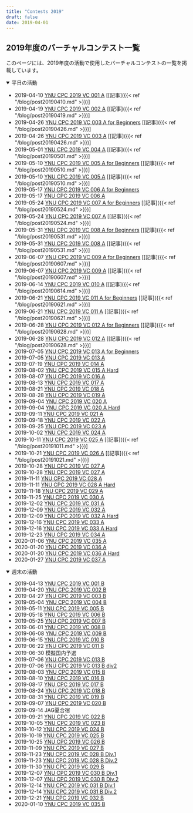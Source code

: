 ```yaml
---
title: "Contests 2019"
draft: false
date: 2019-04-01
---
```


## 2019年度のバーチャルコンテスト一覧

このページには、2019年度の活動で使用したバーチャルコンテストの一覧を掲載しています。

<details open>
<summary>平日の活動</summary>

- 2019-04-10 [YNU CPC 2019 VC 001 A](https://not-522.appspot.com/contest/5749287812071424) [[記事]({{< ref "/blog/post20190410.md" >}})]
- 2019-04-19 [YNU CPC 2019 VC 002 A](https://not-522.appspot.com/contest/5696717009715200) [[記事]({{< ref "/blog/post20190419.md" >}})]
- 2019-04-26 [YNU CPC 2019 VC 003 A for Beginners](https://not-522.appspot.com/contest/5088948820901888) [[記事]({{< ref "/blog/post20190426.md" >}})]
- 2019-04-26 [YNU CPC 2019 VC 003 A](https://not-522.appspot.com/contest/4962521425379328) [[記事]({{< ref "/blog/post20190426.md" >}})]
- 2019-05-01 [YNU CPC 2019 VC 004 A](https://not-522.appspot.com/contest/5642741518172160) [[記事]({{< ref "/blog/post20190501.md" >}})]
- 2019-05-10 [YNU CPC 2019 VC 005 A for Beginners](https://not-522.appspot.com/contest/6222278903726080) [[記事]({{< ref "/blog/post20190510.md" >}})]
- 2019-05-10 [YNU CPC 2019 VC 005 A](https://not-522.appspot.com/contest/5193489985830912) [[記事]({{< ref "/blog/post20190510.md" >}})]
- 2019-05-17 [YNU CPC 2019 VC 006 A for Beginners](https://not-522.appspot.com/contest/4883993971392512)
- 2019-05-17 [YNU CPC 2019 VC 006 A](https://not-522.appspot.com/contest/5069935017459712)
- 2019-05-24 [YNU CPC 2019 VC 007 A for Beginners](https://not-522.appspot.com/contest/5694327095296000) [[記事]({{< ref "/blog/post20190524.md" >}})]
- 2019-05-24 [YNU CPC 2019 VC 007 A](https://not-522.appspot.com/contest/6003317712879616) [[記事]({{< ref "/blog/post20190524.md" >}})]
- 2019-05-31 [YNU CPC 2019 VC 008 A for Beginners](https://not-522.appspot.com/contest/5178811129790464) [[記事]({{< ref "/blog/post20190531.md" >}})]
- 2019-05-31 [YNU CPC 2019 VC 008 A](https://not-522.appspot.com/contest/5749853070032896) [[記事]({{< ref "/blog/post20190531.md" >}})]
- 2019-06-07 [YNU CPC 2019 VC 009 A for Beginners](https://not-522.appspot.com/contest/5198271190401024) [[記事]({{< ref "/blog/post20190607.md" >}})]
- 2019-06-07 [YNU CPC 2019 VC 009 A](https://not-522.appspot.com/contest/5649808417095680) [[記事]({{< ref "/blog/post20190607.md" >}})]
- 2019-06-14 [YNU CPC 2019 VC 010 A](https://not-522.appspot.com/contest/5131391301844992) [[記事]({{< ref "/blog/post20190614.md" >}})]
- 2019-06-21 [YNU CPC 2019 VC 011 A for Beginners](https://onlinejudge.u-aizu.ac.jp/beta/room.html#YNUCPC_2019_011Adiv2) [[記事]({{< ref "/blog/post20190621.md" >}})]
- 2019-06-21 [YNU CPC 2019 VC 011 A](https://onlinejudge.u-aizu.ac.jp/beta/room.html#YNUCPC_2019_011Adiv1) [[記事]({{< ref "/blog/post20190621.md" >}})]
- 2019-06-28 [YNU CPC 2019 VC 012 A for Beginners](https://onlinejudge.u-aizu.ac.jp/services/room.html#YNUCPC_2019_012_A_div2) [[記事]({{< ref "/blog/post20190628.md" >}})]
- 2019-06-28 [YNU CPC 2019 VC 012 A](https://onlinejudge.u-aizu.ac.jp/services/room.html#YNUCPC_2019_012_A_div1) [[記事]({{< ref "/blog/post20190628.md" >}})]
- 2019-07-05 [YNU CPC 2019 VC 013 A for Beginners](https://onlinejudge.u-aizu.ac.jp/beta/room.html#YNUCPC_2019_013_A_div2)
- 2019-07-05 [YNU CPC 2019 VC 013 A](https://onlinejudge.u-aizu.ac.jp/beta/room.html#YNUCPC_2019_013_A_div1)
- 2019-07-19 [YNU CPC 2019 VC 014 A](https://not-522.appspot.com/contest/4922529531559936)
- 2019-08-02 [YNU CPC 2019 VC 015 A Hard](https://not-522.appspot.com/contest/6201293565591552)
- 2019-08-07 [YNU CPC 2019 VC 016 A](https://not-522.appspot.com/contest/6030666594516992)
- 2019-08-13 [YNU CPC 2019 VC 017 A](https://onlinejudge.u-aizu.ac.jp/beta/room.html#YNUCPC_2019_017_A)
- 2019-08-21 [YNU CPC 2019 VC 018 A](https://onlinejudge.u-aizu.ac.jp/beta/room.html#YNUCPC_2019_018_A)
- 2019-08-28 [YNU CPC 2019 VC 019 A](https://onlinejudge.u-aizu.ac.jp/beta/room.html#YNUCPC_2019_019_A)
- 2019-09-04 [YNU CPC 2019 VC 020 A](https://onlinejudge.u-aizu.ac.jp/beta/room.html#YNUCPC_2019_020_A)
- 2019-09-04 [YNU CPC 2019 VC 020 A Hard](https://onlinejudge.u-aizu.ac.jp/beta/room.html#YNUCPC_2019_018_A_div1)
- 2019-09-11 [YNU CPC 2019 VC 021 A](https://onlinejudge.u-aizu.ac.jp/beta/room.html#YNUCPC_2019_021_A)
- 2019-09-18 [YNU CPC 2019 VC 022 A](https://not-522.appspot.com/contest/5200231480164352)
- 2019-09-25 [YNU CPC 2019 VC 023 A](https://not-522.appspot.com/contest/4899175680442368)
- 2019-10-02 [YNU CPC 2019 VC 024 A](https://not-522.appspot.com/contest/6241978616381440)
- 2019-10-11 [YNU CPC 2019 VC 025 A](https://not-522.appspot.com/contest/5961404223848448) [[記事]({{< ref "/blog/post20191011.md" >}})]
- 2019-10-21 [YNU CPC 2019 VC 026 A](https://not-522.appspot.com/contest/5330227842514944) [[記事]({{< ref "/blog/post20191021.md" >}})]
- 2019-10-28 [YNU CPC 2019 VC 027 A](https://onlinejudge.u-aizu.ac.jp/beta/room.html#YNUCPC_2019_027_A)
- 2019-10-28 [YNU CPC 2019 VC 027 A](https://onlinejudge.u-aizu.ac.jp/beta/room.html#YNUCPC_2019_027_A)
- 2019-11-11 [YNU CPC 2019 VC 028 A](https://not-522.appspot.com/contest/5003378901909504)
- 2019-11-11 [YNU CPC 2019 VC 028 A Hard](https://not-522.appspot.com/contest/5955791439790080)
- 2019-11-18 [YNU CPC 2019 VC 029 A](https://not-522.appspot.com/contest/5064029728931840)
- 2019-11-25 [YNU CPC 2019 VC 030 A](https://not-522.appspot.com/contest/5759924623638528)
- 2019-12-02 [YNU CPC 2019 VC 031 A](https://not-522.appspot.com/contest/6568987443855360)
- 2019-12-09 [YNU CPC 2019 VC 032 A ](https://onlinejudge.u-aizu.ac.jp/services/room.html#YNUCPC_2019_032_A_div2)
- 2019-12-09 [YNU CPC 2019 VC 032 A Hard](https://onlinejudge.u-aizu.ac.jp/services/room.html#YNUCPC_2019_032_A_div1)
- 2019-12-16 [YNU CPC 2019 VC 033 A](https://not-522.appspot.com/contest/5754528131448832)
- 2019-12-16 [YNU CPC 2019 VC 033 A Hard](https://not-522.appspot.com/contest/5763102765219840)
- 2019-12-23 [YNU CPC 2019 VC 034 A](https://onlinejudge.u-aizu.ac.jp/beta/room.html#YNUCPC_2019_034_A)
- 2020-01-06 [YNU CPC 2019 VC 035 A](https://not-522.appspot.com/contest/5761035174674432)
- 2020-01-20 [YNU CPC 2019 VC 036 A](https://onlinejudge.u-aizu.ac.jp/beta/room.html#YNUCPC_2019_036_A_div2)
- 2020-01-20 [YNU CPC 2019 VC 036 A Hard](https://onlinejudge.u-aizu.ac.jp/beta/room.html#YNUCPC_2019_036_A_div1)
- 2020-01-27 [YNU CPC 2019 VC 037 A](https://not-522.appspot.com/contest/5683255598645248)

</details>

<details open>
<summary>週末の活動</summary>

- 2019-04-13 [YNU CPC 2019 VC 001 B](https://vjudge.net/contest/294878)
- 2019-04-20 [YNU CPC 2019 VC 002 B](https://vjudge.net/contest/296467)
- 2019-04-27 [YNU CPC 2019 VC 003 B](https://vjudge.net/contest/296861)
- 2019-05-04 [YNU CPC 2019 VC 004 B](https://vjudge.net/contest/299414)
- 2019-05-11 [YNU CPC 2019 VC 005 B](https://vjudge.net/contest/300442)
- 2019-05-18 [YNU CPC 2019 VC 006 B](https://vjudge.net/contest/302527)
- 2019-05-25 [YNU CPC 2019 VC 007 B](https://vjudge.net/contest/303844)
- 2019-06-01 [YNU CPC 2019 VC 008 B](https://vjudge.net/contest/304950)
- 2019-06-08 [YNU CPC 2019 VC 009 B](https://vjudge.net/contest/305859)
- 2019-06-15 [YNU CPC 2019 VC 010 B](https://vjudge.net/contest/306319)
- 2019-06-22 [YNU CPC 2019 VC 011 B](https://vjudge.net/contest/307407)
- 2019-06-30 模擬国内予選
- 2019-07-06 [YNU CPC 2019 VC 013 B](https://vjudge.net/contest/309025)
- 2019-07-06 [YNU CPC 2019 VC 013 B div2](https://onlinejudge.u-aizu.ac.jp/beta/room.html#YNUCPC_2019_013_B_div2)
- 2019-08-03 [YNU CPC 2019 VC 015 B](https://vjudge.net/contest/316809)
- 2019-08-10 [YNU CPC 2019 VC 016 B](https://vjudge.net/contest/318799)
- 2019-08-17 [YNU CPC 2019 VC 017 B](https://vjudge.net/contest/320506)
- 2019-08-24 [YNU CPC 2019 VC 018 B](https://vjudge.net/contest/321418)
- 2019-08-31 [YNU CPC 2019 VC 019 B](https://vjudge.net/contest/323003)
- 2019-09-07 [YNU CPC 2019 VC 020 B](https://vjudge.net/contest/324438)
- 2019-09-14 JAG夏合宿
- 2019-09-21 [YNU CPC 2019 VC 022 B](https://vjudge.net/contest/327555)
- 2019-10-05 [YNU CPC 2019 VC 023 B](https://vjudge.net/contest/331700)
- 2019-10-12 [YNU CPC 2019 VC 024 B](https://vjudge.net/contest/333906)
- 2019-10-19 [YNU CPC 2019 VC 025 B](https://vjudge.net/contest/336058)
- 2019-10-25 [YNU CPC 2019 VC 026 B](https://vjudge.net/contest/337820)
- 2019-11-09 [YNU CPC 2019 VC 027 B](https://codeforces.com/gymRegistration/102082/virtual/true)
- 2019-11-23 [YNU CPC 2019 VC 028 B Div.1](https://vjudge.net/contest/344753)
- 2019-11-23 [YNU CPC 2019 VC 028 B Div.2](https://vjudge.net/contest/344754)
- 2019-11-30 [YNU CPC 2019 VC 029 B](https://vjudge.net/contest/346033)
- 2019-12-07 [YNU CPC 2019 VC 030 B Div.1](https://vjudge.net/contest/347286)
- 2019-12-07 [YNU CPC 2019 VC 030 B Div.2](https://vjudge.net/contest/347361)
- 2019-12-14 [YNU CPC 2019 VC 031 B Div.1](https://vjudge.net/contest/348312)
- 2019-12-14 [YNU CPC 2019 VC 031 B Div.2](https://vjudge.net/contest/348314)
- 2019-12-21 [YNU CPC 2019 VC 032 B](https://vjudge.net/contest/349064)
- 2020-01-10 [YNU CPC 2019 VC 035 B](https://vjudge.net/contest/351195)

</details>
